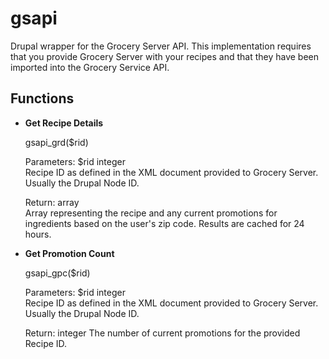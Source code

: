 gsapi
=====

Drupal wrapper for the Grocery Server API. This implementation requires that
you provide Grocery Server with your recipes and that they have been imported
into the Grocery Service API.

Functions
---------

* **Get Recipe Details**

    gsapi_grd($rid)

  Parameters: $rid integer  
    Recipe ID as defined in the XML document provided to Grocery Server.
    Usually the Drupal Node ID.

  Return: array  
    Array representing the recipe and any current promotions for ingredients
    based on the user's zip code. Results are cached for 24 hours.

* **Get Promotion Count**

    gsapi_gpc($rid)

  Parameters: $rid integer  
    Recipe ID as defined in the XML document provided to Grocery Server.
    Usually the Drupal Node ID.

  Return: integer
    The number of current promotions for the provided Recipe ID.

